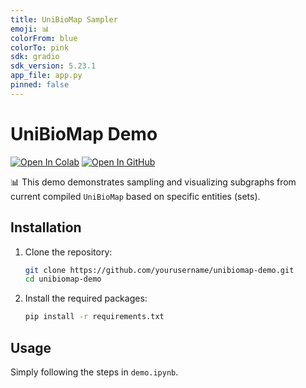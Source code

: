 ```yaml
---
title: UniBioMap Sampler
emoji: 📊
colorFrom: blue
colorTo: pink
sdk: gradio
sdk_version: 5.23.1
app_file: app.py
pinned: false
---
```



# UniBioMap Demo
[![Open In Colab](https://colab.research.google.com/assets/colab-badge.svg)](https://colab.research.google.com/github/xfd997700/unibiomap-demo/blob/main/demo.ipynb)
[![Open In GitHub](https://img.shields.io/badge/Open%20in-GitHub-black?logo=github)](https://github.com/xfd997700/unibiomap_demo)

📊 This demo demonstrates sampling and visualizing subgraphs from current compiled `UniBioMap` based on specific entities (sets).


## Installation

1. Clone the repository:
    ```bash
    git clone https://github.com/yourusername/unibiomap-demo.git
    cd unibiomap-demo
    ```

2. Install the required packages:
    ```bash
    pip install -r requirements.txt
    ```

## Usage
Simply following the steps in `demo.ipynb`.